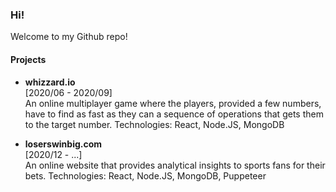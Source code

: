 ### Hi!
Welcome to my Github repo!

#### Projects
- **whizzard.io**  
[2020/06 - 2020/09]  
An online multiplayer game where the players, provided a few numbers, have to find as fast as they can a sequence of operations that gets them to the target number.
Technologies: React, Node.JS, MongoDB

- **loserswinbig.com**  
[2020/12 - ...]  
An online website that provides analytical insights to sports fans for their bets.
Technologies: React, Node.JS, MongoDB, Puppeteer
